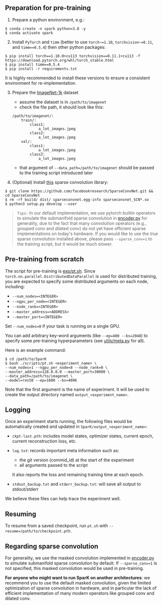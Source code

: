 ## Preparation for pre-training

1. Prepare a python environment, e.g.:
```shell script
$ conda create -n spark python=3.8 -y
$ conda activate spark
```


2. Install `PyTorch` and `timm` (better to use `torch~=1.10`, `torchvision~=0.11`, and `timm==0.5.4`) then other python packages:
```shell script
$ pip install torch==1.10.0+cu113 torchvision==0.11.1+cu113 -f https://download.pytorch.org/whl/torch_stable.html
$ pip install timm==0.5.4
$ pip install -r requirements.txt
```

It is highly recommended to install these versions to ensure a consistent environment for re-implementation.


3. Prepare the [ImageNet-1k](http://image-net.org/) dataset
    - assume the dataset is in `/path/to/imagenet`
    - check the file path, it should look like this:
    ```
    /path/to/imagenet/:
        train/:
            class1: 
                a_lot_images.jpeg
            class2:
                a_lot_images.jpeg
        val/:
            class1:
                a_lot_images.jpeg
            class2:
                a_lot_images.jpeg
    ```
    - that argument of `--data_path=/path/to/imagenet` should be passed to the training script introduced later 


4. (Optional) Install [this](https://github.com/facebookresearch/SparseConvNet) sparse convolution library:
```shell script
$ git clone https://github.com/facebookresearch/SparseConvNet.git && cd SparseConvNet
$ rm -rf build/ dist/ sparseconvnet.egg-info sparseconvnet_SCN*.so
$ python3 setup.py develop --user
```


> `Tips:` In our default implementation, we use pytorch builtin operators to simulate the submanifold sparse convolution in [encoder.py](https://github.com/keyu-tian/SparK/blob/main/encoder.py) for generality,
due to the fact that many convolution operators (e.g., grouped conv and dilated conv) do not yet have efficient sparse implementations on today's hardware.
If you would like to use the *true* sparse convolution installed above, please pass `--sparse_conv=1` to the training script, but it would be much slower.


## Pre-training from scratch

The script for pre-training is [exp/pt.sh](https://github.com/keyu-tian/SparK/blob/main/scripts/pt.sh).
Since `torch.nn.parallel.DistributedDataParallel` is used for distributed training, you are expected to specify some distributed arguments on each node, including:
- `--num_nodes=<INTEGER>`
- `--ngpu_per_node=<INTEGER>`
- `--node_rank=<INTEGER>`
- `--master_address=<ADDRESS>`
- `--master_port=<INTEGER>`

Set `--num_nodes=0` if your task is running on a single GPU.


You can add arbitrary key-word arguments (like `--ep=400 --bs=2048`) to specify some pre-training hyperparameters (see [utils/meta.py](https://github.com/keyu-tian/SparK/blob/main/utils/meta.py) for all).

Here is an example command:
```shell script
$ cd /path/to/SparK
$ bash ./scripts/pt.sh <experiment_name> \
--num_nodes=1 --ngpu_per_node=8 --node_rank=0 \
--master_address=128.0.0.0 --master_port=30000 \
--data_path=/path/to/imagenet \
--model=res50 --ep=1600 --bs=4096
```

Note that the first argument is the name of experiment.
It will be used to create the output directory named `output_<experiment_name>`.


## Logging

Once an experiment starts running, the following files would be automatically created and updated in `SparK/output_<experiment_name>`:

- `ckpt-last.pth`: includes model states, optimizer states, current epoch, current reconstruction loss, etc.
- `log.txt`: records important meta information such as:
    - the git version (commid_id) at the start of the experiment
    - all arguments passed to the script
    
    It also reports the loss and remaining training time at each epoch.

- `stdout_backup.txt` and `stderr_backup.txt`: will save all output to stdout/stderr

We believe these files can help trace the experiment well.


## Resuming

To resume from a saved checkpoint, run `pt.sh` with `--resume=/path/to/checkpoint.pth`.



## Regarding sparse convolution

For generality, we use the masked convolution implemented in [encoder.py](https://github.com/keyu-tian/SparK/blob/main/encoder.py) to simulate submanifold sparse convolution by default.
If `--sparse_conv=1` is not specified, this masked convolution would be used in pre-training.

**For anyone who might want to run SparK on another architectures**:
we recommend you to use the default masked convolution, 
given the limited optimization of sparse convolution in hardware, and in particular the lack of efficient implementation of many modern operators like grouped conv and dilated conv.

